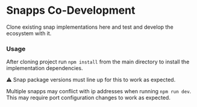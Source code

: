 # Snapps Co-Development
Clone existing snap implementations here and test and develop the ecosystem with it.

### Usage

After cloning project run `npm install` from the main directory to install the implementation dependencies.

:warning: Snap package versions must line up for this to work as expected.

Multiple snapps may conflict with ip addresses when running `npm run dev`. This may require port configuration changes to work as expected.